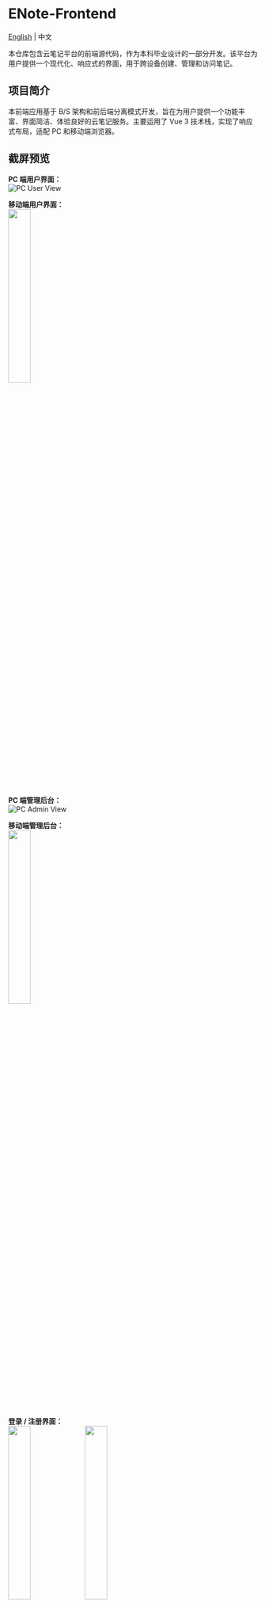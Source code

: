 # ENote-Frontend
[English](./README.md) | 中文

本仓库包含云笔记平台的前端源代码，作为本科毕业设计的一部分开发。该平台为用户提供一个现代化、响应式的界面，用于跨设备创建、管理和访问笔记。

## 项目简介

本前端应用基于 B/S 架构和前后端分离模式开发，旨在为用户提供一个功能丰富、界面简洁、体验良好的云笔记服务。主要运用了 Vue 3 技术栈，实现了响应式布局，适配 PC 和移动端浏览器。

## 截屏预览

**PC 端用户界面：**  
![PC User View](./assets/PC%20端用户界面.png)

**移动端用户界面：**  
<img src="./assets/移动端用户界面.png" style="width: 30%"></img>

**PC 端管理后台：**  
![PC Admin View](./assets/PC%20端管理后台.png)

**移动端管理后台：**  
<img src="./assets/移动端管理后台.png" style="width: 30%"></img>

**登录 / 注册界面：**  
<img src="./assets/登陆界面.png" style="width: 30%"></img>
<img src="./assets/注册界面.png" style="width: 30%"></img>

## 主要功能 (Features)

### 用户认证
- 用户注册（邮箱验证）
- 用户登录
- 忘记密码（邮箱验证重置）
- “记住我”自动登录（持久化令牌）
- 权限管理（普通用户、普通管理员、超级管理员）
- 用户状态管理（启用 / 禁用）

### 笔记管理
- 创建 / 删除 / 重命名笔记
- 富文本编辑（支持文本、图片、视频、音频嵌入 - 使用 WangEditor 5）
- 内容即时 / 自动保存
- 笔记列表展示（摘要、更新时间）
- 关键字检索（模糊匹配，大小写不敏感）
- 笔记大纲查看
- 收藏 / 取消收藏
- 移动笔记至不同文件夹
- 为笔记添加 / 删除标签

### 文件夹与标签管理
- 创建 / 删除 / 重命名文件夹和标签
- 移动文件夹
- 按文件夹、标签、收藏状态、关键字筛选笔记
- 右键菜单操作（笔记、文件夹、标签）— 使用 Vue3 Context Menu 实现

### 文件管理
- 上传用户头像
- 上传 / 访问 / 删除笔记中的图片、视频、音频  
  _（删除操作关联笔记内容变更）_

### 用户中心
- 查看 / 修改个人信息（用户名、邮箱、密码、头像）  
  _（敏感操作需邮箱验证）_
- 删除账号（邮箱验证）

### 数据分析（用户端）
- 统计个人笔记、文件夹、收藏、标签、多媒体文件数量
- 可视化显示个人存储用量（笔记与多媒体）

### 数据分析（管理端）
- 查看平台用户总数、日新增、周新增、日活跃、周活跃及趋势
- 查看平台笔记总数、日新增、周新增、日活跃、周活跃及趋势
- 查看平台文件（图片 / 视频 / 音频）总数、存储用量及趋势
- 图表展示使用 AntV G2 实现

### 管理后台
- 用户管理（创建、查询、编辑、删除）  
  _（管理员不可编辑 / 删除权限等于或高于自身的用户）_
- 平台数据维护（备份 / 恢复 - 界面模拟）

### 其他
- 响应式布局（同时适配 PC 与移动端）
- 简洁美观的 UI 界面（基于 Element Plus 和 TailwindCSS）

## 技术栈 (Technology Stack)

- **框架：** Vue.js 3（Composition API）
- **构建工具：** Vite
- **UI 库：** Element Plus
- **路由：** Vue Router
- **状态管理：** Pinia
- **HTTP 客户端：** Axios
- **富文本编辑器：** WangEditor 5
- **数据可视化：** AntV G2
- **右键菜单：** Vue3 Context Menu
- **CSS 框架：** TailwindCSS
- **核心语言：** JavaScript (ES6+) / 可选 TypeScript
- **包管理工具：** NPM / Yarn / PNPM

## 项目结构 (Project Structure)

```
enote-frontend/
├── public/
│   └── favicon.ico               # 网站图标
├── src/
│   ├── assets/                   # 静态资源（图片、字体等）
│   ├── components/              # 可复用组件（按 admin, auth, layout, user 分类）
│   ├── router/                  # 路由配置（router.js）
│   ├── store/                   # 状态管理（Pinia store.js）
│   ├── styles/                  # 全局样式（style.css）
│   ├── utils/                   # 工具函数（常量、格式化、封装请求、校验器等）
│   ├── views/                   # 页面组件
│   ├── App.vue                  # 根组件
│   └── main.js                  # 应用入口
├── .env.development             # 开发环境变量（示例）
├── index.html                   # HTML 入口
├── package.json                 # 项目依赖和脚本
├── vite.config.js               # Vite 配置文件
└── tailwind.config.js           # TailwindCSS 配置
```

## 本地运行 (Getting Started)

### 先决条件

- Node.js (推荐 >=16.x)
- NPM 或 Yarn 或 PNPM

### 安装与运行

1. **克隆仓库**
    ```bash
    git clone git@github.com:linxin4cs/enote-frontend.git
    cd enote-frontend
    ```

2. **安装依赖**
    ```bash
    npm install
    # 或
    yarn install
    # 或
    pnpm install
    ```

3. **配置环境变量**
    在项目根目录下创建 `.env.development` 文件，添加以下内容：

    ```env
    VITE_API_BASE_URL=http://localhost:8080/api
    ```
    _（请根据你的后端地址和端口进行修改）_

4. **运行开发服务器**
    ```bash
    npm run dev
    # 或
    yarn dev
    # 或
    pnpm dev
    ```

    应用将在 `http://localhost:5173`（或 Vite 指定的端口）访问。

5. **构建生产版本**
    ```bash
    npm run build
    # 或
    yarn build
    # 或
    pnpm build
    ```

    构建结果将在 `dist/` 目录下。

## API 交互 (API Interaction)

此前端应用需与对应的 **云笔记平台后端服务** 进行交互。请确保后端服务已运行，并在 `.env.development` 中正确配置了 `VITE_API_BASE_URL`。

后端仓库地址：[https://github.com/linxin4cs/enote-backend](ENote-Backend)